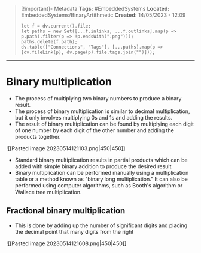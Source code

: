 > [!important]- Metadata
> **Tags:** #EmbeddedSystems 
> **Located:** EmbeddedSystems/BinaryArtithmetic
> **Created:** 14/05/2023 - 12:09
> ```dataviewjs
> let f = dv.current().file;
> let paths = new Set([...f.inlinks, ...f.outlinks].map(p => p.path).filter(p => !p.endsWith(".png")));
> paths.delete(f.path);
> dv.table(["Connections", "Tags"], [...paths].map(p => [dv.fileLink(p), dv.page(p).file.tags.join("")]));
> ```

___
# Binary multiplication
-   The process of multiplying two binary numbers to produce a binary result.
-   The process of binary multiplication is similar to decimal multiplication, but it only involves multiplying 0s and 1s and adding the results.
-   The result of binary multiplication can be found by multiplying each digit of one number by each digit of the other number and adding the products together.

![[Pasted image 20230514121103.png|450|450]]
- Standard binary multiplication results in partial products which can be added with simple binary addition to produce the desired result
-   Binary multiplication can be performed manually using a multiplication table or a method known as "binary long multiplication." It can also be performed using computer algorithms, such as Booth's algorithm or Wallace tree multiplication.

## Fractional binary multiplication 
- This is done by adding up the number of significant digits and placing the decimal point that many digits  from the right

![[Pasted image 20230514121608.png|450|450]]